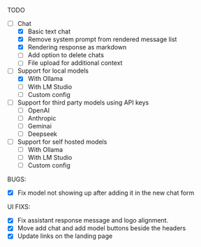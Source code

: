 TODO

- [ ] Chat
  - [x] Basic text chat
  - [x] Remove system prompt from rendered message list
  - [x] Rendering response as markdown
  - [ ] Add option to delete chats
  - [ ] File upload for additional context
- [ ] Support for local models
  - [x] With Ollama
  - [ ] With LM Studio
  - [ ] Custom config
- [ ] Support for third party models using API keys
  - [ ] OpenAI
  - [ ] Anthropic
  - [ ] Geminai
  - [ ] Deepseek
- [ ] Support for self hosted models
  - [ ] With Ollama
  - [ ] With LM Studio
  - [ ] Custom config

BUGS:
- [x] Fix model not showing up after adding it in the new chat form

UI FIXS:
- [x] Fix assistant response message and logo alignment.
- [x] Move add chat and add model buttons beside the headers
- [x] Update links on the landing page
